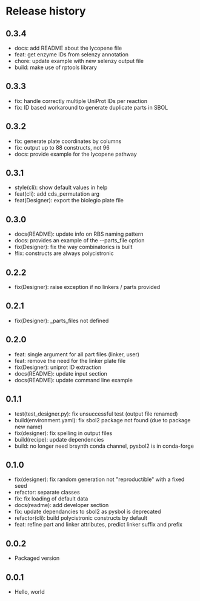 # Release history

## 0.3.4
- docs: add README about the lycopene file
- feat: get enzyme IDs from selenzy annotation
- chore: update example with new selenzy output file
- build: make use of rptools library

## 0.3.3
- fix: handle correctly multiple UniProt IDs per reaction
- fix: ID based workaround to generate duplicate parts in SBOL

## 0.3.2
- fix: generate plate coordinates by columns
- fix: output up to 88 constructs, not 96
- docs: provide example for the lycopene pathway

## 0.3.1
- style(cli): show default values in help
- feat(cli): add cds_permutation arg
- feat(Designer): export the biolegio plate file

## 0.3.0
- docs(README): update info on RBS naming pattern
- docs: provides an example of the --parts_file option
- fix(Designer): fix the way combinatorics is built
- !fix: constructs are always polycistronic

## 0.2.2
- fix(Designer): raise exception if no linkers / parts provided

## 0.2.1
- fix(Designer): _parts_files not defined

## 0.2.0
- feat: single argument for all part files (linker, user)
- feat: remove the need for the linker plate file
- fix(Designer): uniprot ID extraction
- docs(README): update input section
- docs(README): update command line example

## 0.1.1
- test(test_designer.py): fix unsuccessful test (output file renamed)
- build(environment.yaml): fix sbol2 package not found (due to package new name)
- fix(designer): fix spelling in output files
- build(recipe): update dependencies
- build: no longer need brsynth conda channel, pysbol2 is in conda-forge

## 0.1.0
- fix(designer): fix random generation not "reproductible" with a fixed seed
- refactor: separate classes
- fix: fix loading of default data
- docs(readme): add developer section
- fix: update dependancies to sbol2 as pysbol is deprecated
- refactor(cli): build polycistronic constructs by default
- feat: refine part and linker attributes, predict linker suffix and prefix

## 0.0.2
- Packaged version 

## 0.0.1
- Hello, world


